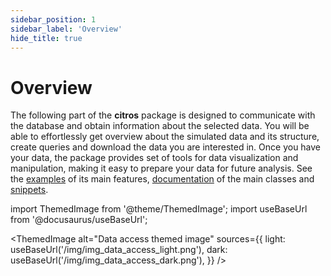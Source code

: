 ```yaml
---
sidebar_position: 1
sidebar_label: 'Overview'
hide_title: true
---
```

# Overview

The following part of the **citros** package is designed to communicate with the database and obtain information about the selected data. 
You will be able to effortlessly get overview about the simulated data and its structure, create queries and download the data you are interested in. Once you have your data, the package provides set of tools for data visualization and manipulation, making it easy to prepare your data for future analysis. See the [examples](data_access/getting_started.md) of its main features, [documentation](../documentation/access/citros_db.md) of the main classes and [snippets](../snippets_doc/data_access/snippets_batch_content.md).

import ThemedImage from '@theme/ThemedImage';
import useBaseUrl from '@docusaurus/useBaseUrl';

<ThemedImage
  alt="Data access themed image"
  sources={{
    light: useBaseUrl('/img/img_data_access_light.png'),
    dark: useBaseUrl('/img/img_data_access_dark.png'),
  }}
/>
